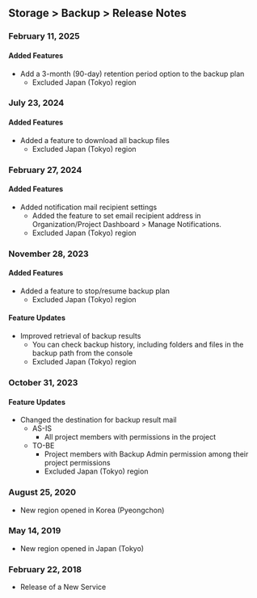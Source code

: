 ## Storage > Backup > Release Notes

### February 11, 2025
#### Added Features
* Add a 3-month (90-day) retention period option to the backup plan
    * Excluded Japan (Tokyo) region

### July 23, 2024
#### Added Features
* Added a feature to download all backup files
    * Excluded Japan (Tokyo) region

### February 27, 2024
#### Added Features
* Added notification mail recipient settings 
    * Added the feature to set email recipient address in Organization/Project Dashboard > Manage Notifications.
    * Excluded Japan (Tokyo) region

### November 28, 2023
#### Added Features
* Added a feature to stop/resume backup plan
    * Excluded Japan (Tokyo) region
#### Feature Updates
* Improved retrieval of backup results 
    * You can check backup history, including folders and files in the backup path from the console
    * Excluded Japan (Tokyo) region

### October 31, 2023
#### Feature Updates
* Changed the destination for backup result mail
    * AS-IS
        * All project members with permissions in the project
    * TO-BE
        * Project members with Backup Admin permission among their project permissions
        * Excluded Japan (Tokyo) region

### August 25, 2020
* New region opened in Korea (Pyeongchon)

### May 14, 2019
* New region opened in Japan (Tokyo)

### February 22, 2018
* Release of a New Service
